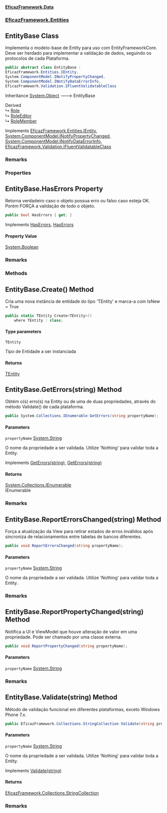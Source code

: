 #### [EficazFramework.Data](EficazFrameworkData.md 'EficazFramework Data')
### [EficazFramework.Entities](EficazFrameworkData.md#EficazFramework.Entities 'EficazFramework.Entities')

## EntityBase Class

Implementa o modelo-base de Entity para uso com EntityFrameworkCore.  
Deve ser herdado para implementar a validação de dados, seguindo os protocolos de cada Plataforma.

```csharp
public abstract class EntityBase :
EficazFramework.Entities.IEntity,
System.ComponentModel.INotifyPropertyChanged,
System.ComponentModel.INotifyDataErrorInfo,
EficazFramework.Validation.IFluentValidatableClass
```

Inheritance [System.Object](https://docs.microsoft.com/en-us/dotnet/api/System.Object 'System.Object') &#129106; EntityBase

Derived  
&#8627; [Role](EficazFramework.Security/Role.md 'EficazFramework.Security.Role')  
&#8627; [RoleEditor](EficazFramework.Security/RoleEditor.md 'EficazFramework.Security.RoleEditor')  
&#8627; [RoleMember](EficazFramework.Security/RoleMember.md 'EficazFramework.Security.RoleMember')

Implements [EficazFramework.Entities.IEntity](https://docs.microsoft.com/en-us/dotnet/api/EficazFramework.Entities.IEntity 'EficazFramework.Entities.IEntity'), [System.ComponentModel.INotifyPropertyChanged](https://docs.microsoft.com/en-us/dotnet/api/System.ComponentModel.INotifyPropertyChanged 'System.ComponentModel.INotifyPropertyChanged'), [System.ComponentModel.INotifyDataErrorInfo](https://docs.microsoft.com/en-us/dotnet/api/System.ComponentModel.INotifyDataErrorInfo 'System.ComponentModel.INotifyDataErrorInfo'), [EficazFramework.Validation.IFluentValidatableClass](https://docs.microsoft.com/en-us/dotnet/api/EficazFramework.Validation.IFluentValidatableClass 'EficazFramework.Validation.IFluentValidatableClass')

### Remarks
### Properties

<a name='EficazFramework.Entities.EntityBase.HasErrors'></a>

## EntityBase.HasErrors Property

Retorna verdadeiro caso o objeto possua erro ou falso caso esteja OK.  
Porém FORÇA a validação de todo o objeto.

```csharp
public bool HasErrors { get; }
```

Implements [HasErrors](https://docs.microsoft.com/en-us/dotnet/api/System.ComponentModel.INotifyDataErrorInfo.HasErrors 'System.ComponentModel.INotifyDataErrorInfo.HasErrors'), [HasErrors](https://docs.microsoft.com/en-us/dotnet/api/EficazFramework.Entities.IEntity.HasErrors 'EficazFramework.Entities.IEntity.HasErrors')

#### Property Value
[System.Boolean](https://docs.microsoft.com/en-us/dotnet/api/System.Boolean 'System.Boolean')

### Remarks
### Methods

<a name='EficazFramework.Entities.EntityBase.Create_TEntity_()'></a>

## EntityBase.Create<TEntity>() Method

Cria uma nova instância de entidade do tipo 'TEntity' e marca-a com IsNew = True

```csharp
public static TEntity Create<TEntity>()
    where TEntity : class;
```
#### Type parameters

<a name='EficazFramework.Entities.EntityBase.Create_TEntity_().TEntity'></a>

`TEntity`

Tipo de Entidade a ser instanciada

#### Returns
[TEntity](EficazFramework.Entities/EntityBase.md#EficazFramework.Entities.EntityBase.Create_TEntity_().TEntity 'EficazFramework.Entities.EntityBase.Create<TEntity>().TEntity')

<a name='EficazFramework.Entities.EntityBase.GetErrors(string)'></a>

## EntityBase.GetErrors(string) Method

Obtém o(s) erro(s) na Entity ou de uma de duas propriedades, através do método Validate() de cada plataforma.

```csharp
public System.Collections.IEnumerable GetErrors(string propertyName);
```
#### Parameters

<a name='EficazFramework.Entities.EntityBase.GetErrors(string).propertyName'></a>

`propertyName` [System.String](https://docs.microsoft.com/en-us/dotnet/api/System.String 'System.String')

O nome da propriedade a ser validada. Utilize 'Nothing' para validar toda a Entity.

Implements [GetErrors(string)](https://docs.microsoft.com/en-us/dotnet/api/System.ComponentModel.INotifyDataErrorInfo.GetErrors#System_ComponentModel_INotifyDataErrorInfo_GetErrors_System_String_ 'System.ComponentModel.INotifyDataErrorInfo.GetErrors(System.String)'), [GetErrors(string)](https://docs.microsoft.com/en-us/dotnet/api/EficazFramework.Entities.IEntity.GetErrors#EficazFramework_Entities_IEntity_GetErrors_System_String_ 'EficazFramework.Entities.IEntity.GetErrors(System.String)')

#### Returns
[System.Collections.IEnumerable](https://docs.microsoft.com/en-us/dotnet/api/System.Collections.IEnumerable 'System.Collections.IEnumerable')  
IEnumerable

### Remarks

<a name='EficazFramework.Entities.EntityBase.ReportErrorsChanged(string)'></a>

## EntityBase.ReportErrorsChanged(string) Method

Força a atualização da View para retirar estados de erros inválidos após sincroniza de relacionamentos entre tabelas de bancos diferentes.

```csharp
public void ReportErrorsChanged(string propertyName);
```
#### Parameters

<a name='EficazFramework.Entities.EntityBase.ReportErrorsChanged(string).propertyName'></a>

`propertyName` [System.String](https://docs.microsoft.com/en-us/dotnet/api/System.String 'System.String')

O nome da propriedade a ser validada. Utilize 'Nothing' para validar toda a Entity.

### Remarks

<a name='EficazFramework.Entities.EntityBase.ReportPropertyChanged(string)'></a>

## EntityBase.ReportPropertyChanged(string) Method

Notifica a UI e ViewModel que houve alteração de valor em uma propriedade. Pode ser chamado por uma classe externa.

```csharp
public void ReportPropertyChanged(string propertyName);
```
#### Parameters

<a name='EficazFramework.Entities.EntityBase.ReportPropertyChanged(string).propertyName'></a>

`propertyName` [System.String](https://docs.microsoft.com/en-us/dotnet/api/System.String 'System.String')

### Remarks

<a name='EficazFramework.Entities.EntityBase.Validate(string)'></a>

## EntityBase.Validate(string) Method

Método de validação funcional em diferentes plataformas, exceto Windows Phone 7.x.

```csharp
public EficazFramework.Collections.StringCollection Validate(string propertyName);
```
#### Parameters

<a name='EficazFramework.Entities.EntityBase.Validate(string).propertyName'></a>

`propertyName` [System.String](https://docs.microsoft.com/en-us/dotnet/api/System.String 'System.String')

O nome da propriedade a ser validada. Utilize 'Nothing' para validar toda a Entity.

Implements [Validate(string)](https://docs.microsoft.com/en-us/dotnet/api/EficazFramework.Entities.IEntity.Validate#EficazFramework_Entities_IEntity_Validate_System_String_ 'EficazFramework.Entities.IEntity.Validate(System.String)')

#### Returns
[EficazFramework.Collections.StringCollection](https://docs.microsoft.com/en-us/dotnet/api/EficazFramework.Collections.StringCollection 'EficazFramework.Collections.StringCollection')

### Remarks